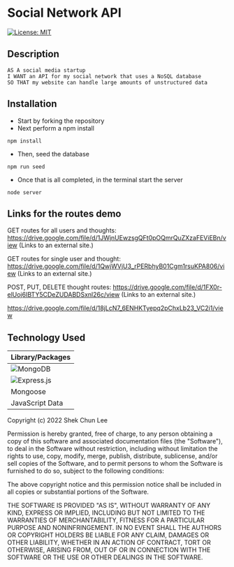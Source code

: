 # Social Network API
[![License: MIT](https://img.shields.io/badge/License-MIT-yellow.svg)](https://opensource.org/licenses/MIT)

## Description
```
AS A social media startup
I WANT an API for my social network that uses a NoSQL database
SO THAT my website can handle large amounts of unstructured data
```

## Installation

- Start by forking the repository 
- Next perform a npm install
```
npm install 
```
- Then, seed the database
```
npm run seed
```
- Once that is all completed, in the terminal start the server
```
node server
```

## Links for the routes demo

GET routes for all users and thoughts: https://drive.google.com/file/d/1JWjnUEwzsgQFt0pOQmrQuZXzaFEViEBn/view (Links to an external site.)

GET routes for single user and thought: https://drive.google.com/file/d/1QwjWVjU3_rPERbhyB01Cgm1rsuKPA806/view (Links to an external site.)

POST, PUT, DELETE thought routes: https://drive.google.com/file/d/1FX0r-elUoj6IBTY5CDeZUDABDSxnl26c/view (Links to an external site.) 

https://drive.google.com/file/d/18jLcN7_6ENHKTyepq2pChxLb23_VC2i1/view



## Technology Used
| Library/Packages|
| ------------- |
| ![MongoDB](https://img.shields.io/badge/MongoDB-%234ea94b.svg?style=for-the-badge&logo=mongodb&logoColor=white)| 
| ![Express.js](https://img.shields.io/badge/express.js-%23404d59.svg?style=for-the-badge&logo=express&logoColor=%2361DAFB)|
| Mongoose|
| JavaScript Data|


Copyright (c) 2022 Shek Chun Lee

Permission is hereby granted, free of charge, to any person obtaining a copy
of this software and associated documentation files (the "Software"), to deal
in the Software without restriction, including without limitation the rights
to use, copy, modify, merge, publish, distribute, sublicense, and/or sell
copies of the Software, and to permit persons to whom the Software is
furnished to do so, subject to the following conditions:

The above copyright notice and this permission notice shall be included in all
copies or substantial portions of the Software.

THE SOFTWARE IS PROVIDED "AS IS", WITHOUT WARRANTY OF ANY KIND, EXPRESS OR
IMPLIED, INCLUDING BUT NOT LIMITED TO THE WARRANTIES OF MERCHANTABILITY,
FITNESS FOR A PARTICULAR PURPOSE AND NONINFRINGEMENT. IN NO EVENT SHALL THE
AUTHORS OR COPYRIGHT HOLDERS BE LIABLE FOR ANY CLAIM, DAMAGES OR OTHER
LIABILITY, WHETHER IN AN ACTION OF CONTRACT, TORT OR OTHERWISE, ARISING FROM,
OUT OF OR IN CONNECTION WITH THE SOFTWARE OR THE USE OR OTHER DEALINGS IN THE
SOFTWARE.

